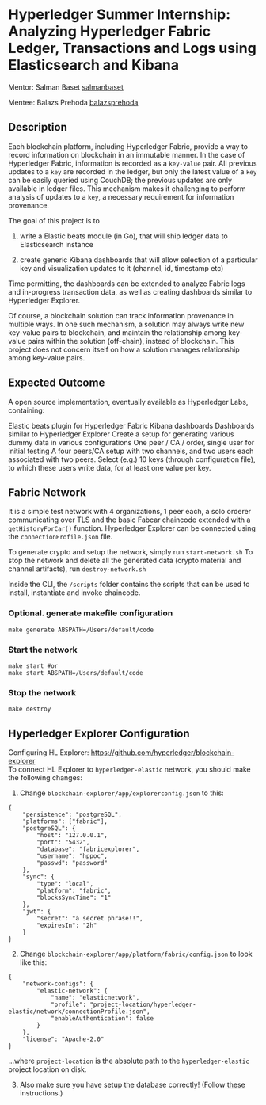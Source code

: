 # Hyperledger Summer Internship: Analyzing Hyperledger Fabric Ledger, Transactions and Logs using Elasticsearch and Kibana

Mentor: Salman Baset [salmanbaset](https://github.com/salmanbaset)

Mentee: Balazs Prehoda [balazsprehoda](https://github.com/balazsprehoda)

## Description

Each blockchain platform, including Hyperledger Fabric, provide a way to record information on blockchain in an immutable manner. In the case of Hyperledger Fabric, information is recorded as a `key-value` pair. All previous updates to a `key` are recorded in the ledger, but only the latest value of a `key` can be easily queried using CouchDB; the previous updates are only available in ledger files. This mechanism makes it challenging to perform analysis of updates to a `key`, a necessary requirement for information provenance.

The goal of this project is to

1. write a Elastic beats module (in Go), that will ship ledger data to Elasticsearch instance

2. create generic Kibana dashboards that will allow selection of a particular key and visualization updates to it (channel, id, timestamp etc)

Time permitting, the dashboards can be extended to analyze Fabric logs and in-progress transaction data, as well as creating dashboards similar to Hyperledger Explorer.

Of course, a blockchain solution can track information provenance in multiple ways. In one such mechanism, a solution may always write new key-value pairs to blockchain, and maintain the relationship among key-value pairs within the solution (off-chain), instead of blockchain. This project does not concern itself on how a solution manages relationship among key-value pairs.

## Expected Outcome

A open source implementation, eventually available as Hyperledger Labs, containing:

Elastic beats plugin for Hyperledger Fabric
Kibana dashboards
Dashboards similar to Hyperledger Explorer
Create a setup for generating various dummy data in various configurations
One peer / CA / order, single user for initial testing
A four peers/CA setup with two channels, and two users each associated with two peers. Select (e.g.) 10 keys (through configuration file), to which these users write data, for at least one value per key.

## Fabric Network

It is a simple test network with 4 organizations, 1 peer each, a solo orderer communicating over TLS and the basic Fabcar chaincode extended with a `getHistoryForCar()` function. Hyperledger Explorer can be connected using the `connectionProfile.json` file.

To generate crypto and setup the network, simply run `start-network.sh`
To stop the network and delete all the generated data (crypto material and channel artifacts), run `destroy-network.sh`

Inside the CLI, the `/scripts` folder contains the scripts that can be used to install, instantiate and invoke chaincode.


### Optional. generate makefile configuration
```
make generate ABSPATH=/Users/default/code
```

### Start the network
```
make start #or
make start ABSPATH=/Users/default/code

```

### Stop the network
```
make destroy
```

## Hyperledger Explorer Configuration

Configuring HL Explorer: https://github.com/hyperledger/blockchain-explorer  
To connect HL Explorer to `hyperledger-elastic` network, you should make the following changes:

1. Change `blockchain-explorer/app/explorerconfig.json` to this:

```
{
	"persistence": "postgreSQL",
	"platforms": ["fabric"],
	"postgreSQL": {
		"host": "127.0.0.1",
		"port": "5432",
		"database": "fabricexplorer",
		"username": "hppoc",
		"passwd": "password"
	},
	"sync": {
		"type": "local",
		"platform": "fabric",
		"blocksSyncTime": "1"
	},
	"jwt": {
		"secret": "a secret phrase!!",
		"expiresIn": "2h"
	}
}
```

2. Change `blockchain-explorer/app/platform/fabric/config.json` to look like this:

```
{
	"network-configs": {
		"elastic-network": {
			"name": "elasticnetwork",
			"profile": "project-location/hyperledger-elastic/network/connectionProfile.json",
			"enableAuthentication": false
		}
	},
	"license": "Apache-2.0"
}
```

...where `project-location` is the absolute path to the `hyperledger-elastic` project location on disk.

3. Also make sure you have setup the database correctly! (Follow [these](https://github.com/hyperledger/blockchain-explorer#50-database-setup----) instructions.)

